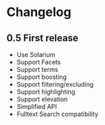 # Changelog

## 0.5 First release

- Use Solarium
- Support Facets
- Support terms
- Support boosting
- Support filtering/excluding
- Support highlighting
- Support elevation
- Simplified API
- Fulltext Search compatibility